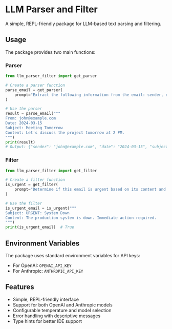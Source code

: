 # LLM Parser and Filter

A simple, REPL-friendly package for LLM-based text parsing and filtering.

## Usage

The package provides two main functions:

### Parser

```python
from llm_parser_filter import get_parser

# Create a parser function
parse_email = get_parser(
    prompt="Extract the following information from the email: sender, date, subject, and main topic"
)

# Use the parser
result = parse_email("""
From: john@example.com
Date: 2024-03-15
Subject: Meeting Tomorrow
Content: Let's discuss the project tomorrow at 2 PM.
""")
print(result)
# Output: {"sender": "john@example.com", "date": "2024-03-15", "subject": "Meeting Tomorrow", "topic": "Project meeting"}
```

### Filter

```python
from llm_parser_filter import get_filter

# Create a filter function
is_urgent = get_filter(
    prompt="Determine if this email is urgent based on its content and subject"
)

# Use the filter
is_urgent_email = is_urgent("""
Subject: URGENT: System Down
Content: The production system is down. Immediate action required.
""")
print(is_urgent_email)  # True
```

## Environment Variables

The package uses standard environment variables for API keys:

- For OpenAI: `OPENAI_API_KEY`
- For Anthropic: `ANTHROPIC_API_KEY`

## Features

- Simple, REPL-friendly interface
- Support for both OpenAI and Anthropic models
- Configurable temperature and model selection
- Error handling with descriptive messages
- Type hints for better IDE support